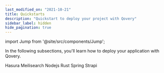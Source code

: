 ```yaml
---
last_modified_on: "2021-10-21"
title: Quickstarts
description: "Quickstart to deploy your project with Qovery"
sidebar_label: hidden
hide_pagination: true
---
```


import Jump from '@site/src/components/Jump';

In the following subsections, you'll learn how to deploy your application with Qovery.

<Jump to="/docs/using-qovery/quickstart/hasura/">Hasura</Jump>
<Jump to="/docs/using-qovery/quickstart/meilisearch/">Meilisearch</Jump>
<Jump to="/docs/using-qovery/quickstart/nodejs/">Nodejs</Jump>
<Jump to="/docs/using-qovery/quickstart/rust/">Rust</Jump>
<Jump to="/docs/using-qovery/quickstart/spring/">Spring</Jump>
<Jump to="/docs/using-qovery/quickstart/strapi/">Strapi</Jump>



